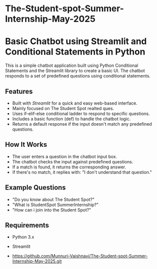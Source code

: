 # The-Student-spot-Summer-Internship-May-2025
# Basic Chatbot using Streamlit and Conditional Statements in Python

This is a simple chatbot application built using Python Conditional Statements and the Streamlit library to create a basic UI. The chatbot responds to a set of predefined questions using conditional statements.

## Features
- Built with *Streamlit* for a quick and easy web-based interface.
- Mainly focused on The Student Spot realted ques.
- Uses if-elif-else conditional ladder to respond to specific questions.
- Includes a basic function (def) to handle the chatbot logic.
- Returns a default response if the input doesn't match any predefined questions.

## How It Works
- The user enters a question in the chatbot input box.
- The chatbot checks the input against predefined questions.
- If a match is found, it returns the corresponding answer.
- If there's no match, it replies with: "I don't understand that question."

## Example Questions
- "Do you know about The Student Spot?"
- "What is StudentSpot SummerInternship?"
- "How can i join into the Student Spot?"

## Requirements
- Python 3.x
- Streamlit
  
- https://github.com/Munnuri-Vaishnavi/The-Student-spot-Summer-Internship-May-2025.git

